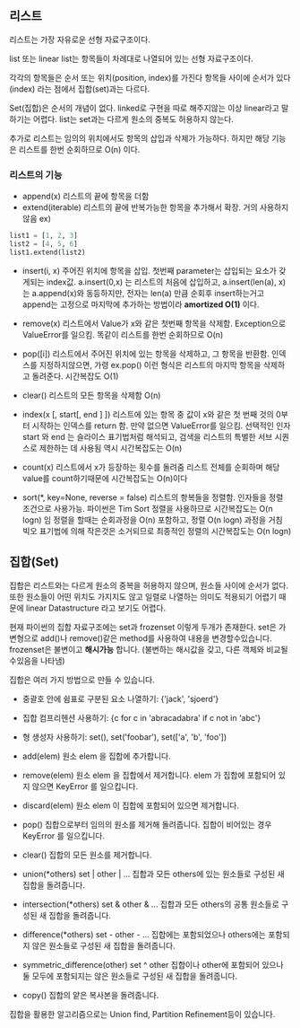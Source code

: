 ## 리스트
리스트는 가장 자유로운 선형 자료구조이다.

list 또는 linear list는 항목들이 차례대로 나열되어 있는 선형 자료구조이다. <br>

각각의 항목들은 순서 또는 위치(position, index)를 가진다 
항목들 사이에 순서가 있다 (index) 라는 점에서 집합(set)과는 다르다. 

Set(집합)은 순서의 개념이 없다. linked로 구현을 따로 해주지않는 이상 linear라고 말하기는 어렵다.
list는 set과는 다르게 원소의 중복도 허용하지 않는다.

추가로 리스트는 임의의 위치에서도 항목의 삽입과 삭제가 가능하다. 하지만 해당 기능은 리스트를 한번 순회하므로 O(n) 이다.

### 리스트의 기능
- append(x)
    리스트의 끝에 항목을 더함
- extend(iterable)
    리스트의 끝에 반복가능한 항목을 추가해서 확장. 거의 사용하지않음
ex)
```py
list1 = [1, 2, 3]
list2 = [4, 5, 6]
list1.extend(list2)
```
- insert(i, x)
    주어진 위치에 항목을 삽입. 첫번째 parameter는 삽입되는 요소가 갖게되는 index값.
    a.insert(0,x) 는 리스트의 처음에 삽입하고, a.insert(len(a), x) 는 a.append(x)와 동등하지만,
    전자는 len(a) 만큼 순회후 insert하는거고 append는 고정으로 마지막에 추가하는 방법이라 **amortized O(1)** 이다.

- remove(x)
    리스트에서 Value가 x와 같은 첫번째 항목을 삭제함. Exception으로 ValueError를 일으킴.
    똑같이 리스트를 한번 순회하므로 O(n)

- pop([i])
    리스트에서 주어진 위치에 있는 항목을 삭제하고, 그 항목을 반환함.
    인덱스를 지정하지않으면, 가령 ex.pop() 이런 형식은 리스트의 마지막 항목을 삭제하고 돌려준다.
    시간복잡도 O(1)

- clear()
    리스트의 모든 항목을 삭제함
    O(n)

- index(x [, start[, end ] ])
    리스트에 있는 항목 중 값이 x와 같은 첫 번째 것의 0부터 시작하는 인덱스를 return 함.
    만약 없으면 ValueError를 일으킴.
    선택적인 인자 start 와 end 는 슬라이스 표기법처럼 해석되고,
    검색을 리스트의 특별한 서브 시퀀스로 제한하는 데 사용됨
    역시 시간복잡도는 O(n)

- count(x)
    리스트에서 x가 등장하는 횟수를 돌려줌
    리스트 전체를 순회하며 해당 value를 count하기때문에 시간복잡도는 O(n)이다

- sort(*, key=None, reverse = false)
    리스트의 항복들을 정렬함. 인자들을 정렬 조건으로 사용가능.
    파이썬은 Tim Sort 정렬을 사용하므로 시간복잡도는 O(n logn) 임
    정렬을 할때는 순회과정을 O(n) 포함하고, 정렬 O(n logn) 과정을 거침 빅오 표기법에 의해 작은것은 소거되므로
    최종적인 정렬의 시간복잡도는 O(n logn)

## 집합(Set)

집합은 리스트와는 다르게 원소의 중복을 허용하지 않으며, 원소들 사이에 순서가 없다. 
또한 원소들이 어떤 위치도 가지지도 않고 일렬로 나열하는 의미도 적용되기 어렵기 때문에 linear Datastructure 라고 보기도 어렵다.

현재 파이썬의 집합 자료구조에는 set과 frozenset 이렇게 두개가 존재한다.
set은 가변형으로 add()나 remove()같은 method를 사용하여 내용을 변경할수있습니다.
frozenset은 불변이고 **해시가능** 합니다. (불변하는 해시값을 갖고, 다른 객체와 비교될수있음을 나타냄)

집합은 여러 가지 방법으로 만들 수 있습니다.
- 중괄호 안에 쉼표로 구분된 요소 나열하기: {'jack', 'sjoerd'}
- 집합 컴프리헨션 사용하기: {c for c in 'abracadabra' if c not in 'abc'}
- 형 생성자 사용하기: set(), set('foobar'), set(['a', 'b', 'foo'])

- add(elem)
    원소 elem 을 집합에 추가합니다.

- remove(elem)
    원소 elem 을 집합에서 제거합니다. elem 가 집합에 포함되어 있지 않으면 KeyError 를 일으킵니다.

- discard(elem)
    원소 elem 이 집합에 포함되어 있으면 제거합니다.

- pop()
    집합으로부터 임의의 원소를 제거해 돌려줍니다. 집합이 비어있는 경우 KeyError 를 일으킵니다.

- clear()
    집합의 모든 원소를 제거합니다.

- union(*others)
    set | other | ...
    집합과 모든 others에 있는 원소들로 구성된 새 집합을 돌려줍니다.

- intersection(*others)
    set & other & ...
    집합과 모든 others의 공통 원소들로 구성된 새 집합을 돌려줍니다.

- difference(*others)
    set - other - ...
    집합에는 포함되었으나 others에는 포함되지 않은 원소들로 구성된 새 집합을 돌려줍니다.

- symmetric_difference(other)
    set ^ other
    집합이나 other에 포함되어 있으나 둘 모두에 포함되지는 않은 원소들로 구성된 새 집합을 돌려줍니다.

- copy()
    집합의 얕은 복사본을 돌려줍니다.

집합을 활용한 알고리즘으로는 Union find, Partition Refinement등이 있습니다.
